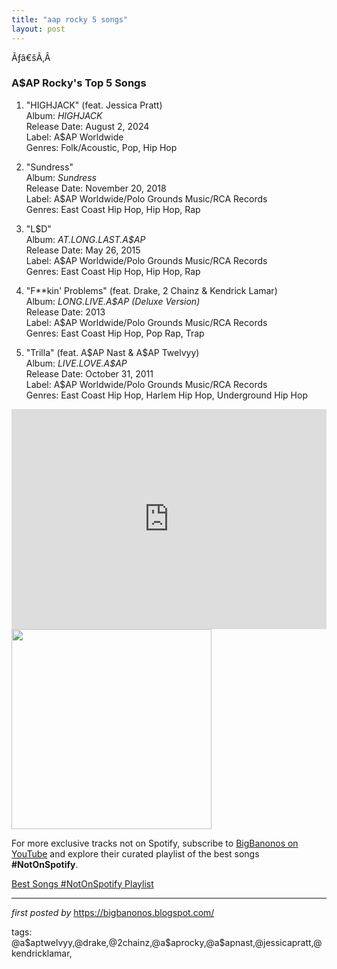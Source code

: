 ```yaml
---
title: "aap rocky 5 songs"
layout: post
---
```

<p>Ãƒâ€šÃ‚Â </p><h3><strong>A$AP Rocky's Top 5 Songs</strong></h3><ol><li><p>"HIGHJACK" (feat. Jessica Pratt)<br />Album: <em>HIGHJACK</em><br />Release Date: August 2, 2024<br />Label: A$AP Worldwide<br />Genres: Folk/Acoustic, Pop, Hip Hop</p></li><li><p>"Sundress"<br />Album: <em>Sundress</em><br />Release Date: November 20, 2018<br />Label: A$AP Worldwide/Polo Grounds Music/RCA Records<br />Genres: East Coast Hip Hop, Hip Hop, Rap</p></li><li><p>"L$D"<br />Album: <em>AT.LONG.LAST.A$AP</em><br />Release Date: May 26, 2015<br />Label: A$AP Worldwide/Polo Grounds Music/RCA Records<br />Genres: East Coast Hip Hop, Hip Hop, Rap</p></li><li><p>"F**kin' Problems" (feat. Drake, 2 Chainz & Kendrick Lamar)<br />Album: <em>LONG.LIVE.A$AP (Deluxe Version)</em><br />Release Date: 2013<br />Label: A$AP Worldwide/Polo Grounds Music/RCA Records<br />Genres: East Coast Hip Hop, Pop Rap, Trap</p></li><li><p>"Trilla" (feat. A$AP Nast & A$AP Twelvyy)<br />Album: <em>LIVE.LOVE.A$AP</em><br />Release Date: October 31, 2011<br />Label: A$AP Worldwide/Polo Grounds Music/RCA Records<br />Genres: East Coast Hip Hop, Harlem Hip Hop, Underground Hip Hop</p></li></ol>
<iframe src="https://open.spotify.com/embed/playlist/4AQN3j0Hrfwu4ezTpYywZB?utm_source=generator" width="100%" height="352" frameBorder="0" allowfullscreen="" allow="autoplay; clipboard-write; encrypted-media; fullscreen; picture-in-picture" loading="lazy"></iframe>
<div class="separator"><a href="https://www.billboard.com/wp-content/uploads/2024/08/AAP-Rocky-HIGHJACK-screenshot-billboard-1548.jpg" ><img alt="" border="0" width="320" data-original-height="1024" data-original-width="1548" src="https://www.billboard.com/wp-content/uploads/2024/08/AAP-Rocky-HIGHJACK-screenshot-billboard-1548.jpg"/></a></div>

<!--Subscribe and Playlist Links-->
<div>
    <p>For more exclusive tracks not on Spotify, subscribe to <a href="https://www.youtube.com/@BigBanonos" target="_blank">BigBanonos on YouTube</a> and explore their curated playlist of the best songs <strong>#NotOnSpotify</strong>.</p>
    <p><a href="https://www.youtube.com/playlist?list=PLtuNtuTatqI0kFahUCbtbfenC_ET5O_tr" target="_blank">Best Songs #NotOnSpotify Playlist<br /></a></p></div>

<hr />

<p><em>first posted by</em> <a href="https://bigbanonos.blogspot.com/" rel="noopener" target="_new">https://bigbanonos.blogspot.com/</a></p>

<p>tags: @a$aptwelvyy,@drake,@2chainz,@a$aprocky,@a$apnast,@jessicapratt,@kendricklamar,</p>
